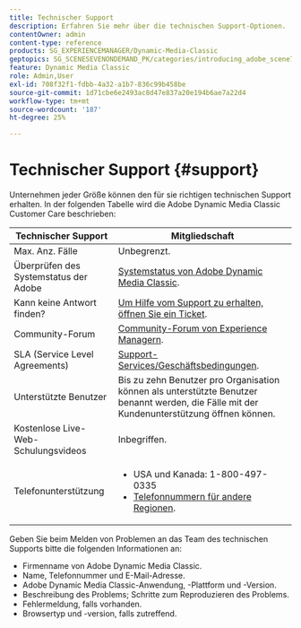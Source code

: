 ```yaml
---
title: Technischer Support
description: Erfahren Sie mehr über die technischen Support-Optionen.
contentOwner: admin
content-type: reference
products: SG_EXPERIENCEMANAGER/Dynamic-Media-Classic
geptopics: SG_SCENESEVENONDEMAND_PK/categories/introducing_adobe_scene7
feature: Dynamic Media Classic
role: Admin,User
exl-id: 708f32f1-fdbb-4a32-a1b7-836c99b458be
source-git-commit: 1d71cbe6e2493ac8d47e837a20e194b6ae7a22d4
workflow-type: tm+mt
source-wordcount: '187'
ht-degree: 25%

---
```


# Technischer Support {#support}

Unternehmen jeder Größe können den für sie richtigen technischen Support erhalten. In der folgenden Tabelle wird die Adobe Dynamic Media Classic Customer Care beschrieben:

| Technischer Support | Mitgliedschaft |
|--- |--- |
| Max. Anz. Fälle | Unbegrenzt. |
| Überprüfen des Systemstatus der Adobe | [Systemstatus von Adobe Dynamic Media Classic](https://status.adobe.com/products/1175). |
| Kann keine Antwort finden? | [Um Hilfe vom Support zu erhalten, öffnen Sie ein Ticket](https://experienceleague.adobe.com/?support-solution=General#support). |
| Community-Forum | [Community-Forum von Experience Managern](https://experienceleaguecommunities.adobe.com/t5/adobe-experience-manager/ct-p/adobe-experience-manager-community). |
| SLA (Service Level Agreements) | [Support-Services/Geschäftsbedingungen](https://helpx.adobe.com/support/programs/support-policies-terms-conditions.html). |
| Unterstützte Benutzer | Bis zu zehn Benutzer pro Organisation können als unterstützte Benutzer benannt werden, die Fälle mit der Kundenunterstützung öffnen können. |
| Kostenlose Live-Web-Schulungsvideos | Inbegriffen. |
| Telefonunterstützung | <ul><li>USA und Kanada: 1-800-497-0335 </li><li>[Telefonnummern für andere Regionen](https://helpx.adobe.com/contact/dma-external/DMACustomeCareRegionalPhoneNumbers.html).</li></ul> |

<!-- |Create a support case| [https://helpx.adobe.com/enterprise/admin-guide.html/enterprise/using/support-for-experience-cloud.ug.html](https://helpx.adobe.com/enterprise/admin-guide.html/enterprise/using/support-for-experience-cloud.ug.html) | -->

Geben Sie beim Melden von Problemen an das Team des technischen Supports bitte die folgenden Informationen an:

* Firmenname von Adobe Dynamic Media Classic.
* Name, Telefonnummer und E-Mail-Adresse.
* Adobe Dynamic Media Classic-Anwendung, -Plattform und -Version.
* Beschreibung des Problems; Schritte zum Reproduzieren des Problems.
* Fehlermeldung, falls vorhanden.
* Browsertyp und -version, falls zutreffend.
